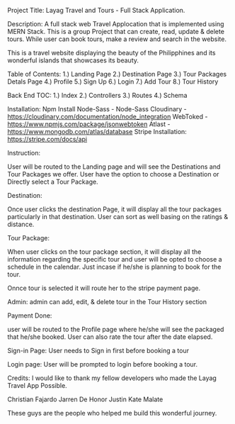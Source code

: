 Project Title: Layag Travel and Tours - Full Stack Application.

Description: A full stack web Travel Applocation that is implemented using MERN Stack. This is a group Project that can create, read, update & delete tours. While user can book tours, make a review and search in the website.

This is a travel website displaying the beauty of the Philipphines and its wonderful islands that showcases its beauty.

Table of Contents:
1.) Landing Page
2.) Destination Page
3.) Tour Packages Detals Page
4.) Profile
5.) Sign Up
6.) Login
7.) Add Tour
8.) Tour History

Back End TOC:
1.) Index
2.) Controllers
3.) Routes
4.) Schema


Installation:
Npm Install
Node-Sass - Node-Sass
Cloudinary - https://cloudinary.com/documentation/node_integration
WebToked - https://www.npmjs.com/package/jsonwebtoken
Atlast - https://www.mongodb.com/atlas/database
Stripe Installation: https://stripe.com/docs/api

Instruction:

User will be routed to the Landing page and will see the Destinations and Tour Packages we offer. User have the option to choose a Destination or Directly select a Tour Package.

Destination:

Once user clicks the destination Page, it will display all the tour packages particularly in that destination. User can sort as well basing on the ratings & distance.

Tour Package:

When user clicks on the tour package section, it will display all the information regarding the specific tour and user will be opted to choose a schedule in the calendar. Just incase if he/she is planning to book for the tour.

Onnce tour is selected it will route her to the stripe payment page.

Admin:
admin can add, edit, & delete tour in the Tour History section


Payment Done:

user will be routed to the Profile page where he/she will see the packaged that he/she booked. User can also rate the tour after the date elapsed.

Sign-in Page: 
User needs to Sign in first before booking a tour

Login page:
User will be prompted to login before booking a tour.


Credits:
I would like to thank my fellow developers who made the Layag Travel App Possible.

Christian Fajardo
Jarren De Honor
Justin 
Kate Malate

These guys are the people who helped me build this wonderful journey. 